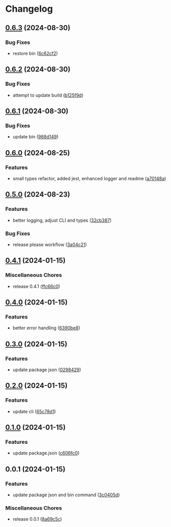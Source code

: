 # Changelog

## [0.6.3](https://github.com/dabrowskif/typed-routes/compare/v0.6.2...v0.6.3) (2024-08-30)


### Bug Fixes

* restore bin ([6c62cf2](https://github.com/dabrowskif/typed-routes/commit/6c62cf2245daec28029b3cf9a703b2c5f36a10f4))

## [0.6.2](https://github.com/dabrowskif/typed-routes/compare/v0.6.1...v0.6.2) (2024-08-30)


### Bug Fixes

* attempt to update build ([b125f9d](https://github.com/dabrowskif/typed-routes/commit/b125f9d7d78e95cc6d8322ec39880a95568a7119))

## [0.6.1](https://github.com/dabrowskif/typed-routes/compare/v0.6.0...v0.6.1) (2024-08-30)


### Bug Fixes

* update bin ([988d149](https://github.com/dabrowskif/typed-routes/commit/988d14972c79acfeab239de52572e86b8ca341ba))

## [0.6.0](https://github.com/dabrowskif/typed-routes/compare/v0.5.0...v0.6.0) (2024-08-25)


### Features

* small types refactor, added jest, enhanced logger and readme ([a70148a](https://github.com/dabrowskif/typed-routes/commit/a70148afa9eb2751546a9547640fc93e6ec4c06d))

## [0.5.0](https://github.com/dabrowskif/typed-routes/compare/v0.4.1...v0.5.0) (2024-08-23)


### Features

* better logging, adjust CLI and types ([32cb387](https://github.com/dabrowskif/typed-routes/commit/32cb387294d0cfcce26491e6f2d9684c374989f1))


### Bug Fixes

* release please workflow ([3a04c21](https://github.com/dabrowskif/typed-routes/commit/3a04c211c5845312843b4374e1330ffe25b0d28f))

## [0.4.1](https://github.com/dabrowskif/typed-routes/compare/v0.4.0...v0.4.1) (2024-01-15)


### Miscellaneous Chores

* release 0.4.1 ([ffc66c0](https://github.com/dabrowskif/typed-routes/commit/ffc66c0770d2be0c3bd3482aba8f2050023821bf))

## [0.4.0](https://github.com/dabrowskif/typed-routes/compare/v0.3.0...v0.4.0) (2024-01-15)


### Features

* better error handling ([6390be8](https://github.com/dabrowskif/typed-routes/commit/6390be8f67cc09c08387d28a8eacedc703ea5340))

## [0.3.0](https://github.com/dabrowskif/typed-routes/compare/v0.2.0...v0.3.0) (2024-01-15)


### Features

* update package json ([0298429](https://github.com/dabrowskif/typed-routes/commit/0298429e07e147eae3074c05cb4013964fa10def))

## [0.2.0](https://github.com/dabrowskif/typed-routes/compare/v0.1.0...v0.2.0) (2024-01-15)


### Features

* update cli ([65c78d1](https://github.com/dabrowskif/typed-routes/commit/65c78d14b21623c89b3b36113e2472a917c6b23f))

## [0.1.0](https://github.com/dabrowskif/typed-routes/compare/v0.0.1...v0.1.0) (2024-01-15)


### Features

* update package.json ([c606fc0](https://github.com/dabrowskif/typed-routes/commit/c606fc0e2901e49258875b94d0734f1bfbd62862))

## 0.0.1 (2024-01-15)


### Features

* update package json and bin command ([3c0405d](https://github.com/dabrowskif/typed-routes/commit/3c0405d13c91c828a2128ce3a47f98692e015ca7))


### Miscellaneous Chores

* release 0.0.1 ([8a69c5c](https://github.com/dabrowskif/typed-routes/commit/8a69c5ca2b65f606ad581e1bc03019f54b1e7738))
